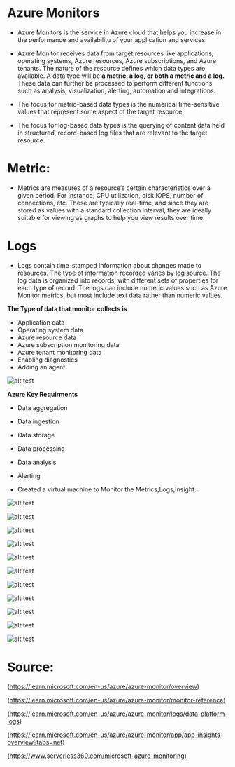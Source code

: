 # Azure Monitors

- Azure Monitors is the service in Azure cloud that helps you increase in the performance and availabilitu of your application and services.
- Azure Monitor receives data from target resources like applications, operating systems, Azure resources, Azure subscriptions, and Azure tenants. The nature of the resource defines which data types are available. A data type will be **a metric, a log, or both a metric and a log.** These data can further be processed to perform different functions such as analysis, visualization, alerting, automation and integrations.

- The focus for metric-based data types is the numerical time-sensitive values that represent some aspect of the target resource.
- The focus for log-based data types is the querying of content data held in structured, record-based log files that are relevant to the target resource.

# Metric:

- Metrics are measures of a resource’s certain characteristics over a given period. For instance, CPU utilization, disk IOPS, number of connections, etc. These are typically real-time, and since they are stored as values with a standard collection interval, they are ideally suitable for viewing as graphs to help you view results over time.

# Logs

- Logs contain time-stamped information about changes made to resources. The type of information recorded varies by log source. The log data is organized into records, with different sets of properties for each type of record. The logs can include numeric values such as Azure Monitor metrics, but most include text data rather than numeric values.


**The Type of data that monitor collects is**

  - Application data
  - Operating system data
  - Azure resource data
  - Azure subscription monitoring data
  - Azure tenant monitoring data
  - Enabling diagnostics
  - Adding an agent


![alt test](../00_includes/Azure3week3/Azuremonitors.png "Azuremonitors.png")


**Azure Key Requirments**

 - Data aggregation
 - Data ingestion
 - Data storage
 - Data processing
 - Data analysis
 - Alerting


 - Created a virtual machine to Monitor the Metrics,Logs,Insight...



 ![alt test](../00_includes/Azure3week3/AMonitorsalertrule1.png "AMonitorsalertrule1.png")



 ![alt test](../00_includes/Azure3week3/AMonitormetric2.png "Amonitormetric2.png")


 ![alt test](../00_includes/Azure3week3/AMonitorsmetriccpuconsumed3.png "Amonitorsmetriccpuconsumed3.png")



 ![alt test](../00_includes/Azure3week3/AMonitorslog4.png "Amonitorslog4.png")


 ![alt test](../00_includes/Azure3week3/AMonitorscpuinsight5.png "AMonitorscpuisight5.png")



![alt test](../00_includes/Azure3week3/AMonitosinsightdisk6.png "AMonitosinsightdisk6.png")


![alt test](../00_includes/Azure3week3/AMonitorsbytes7.png "AMonitorsbytes7.png")


![alt test](../00_includes/Azure3week3/AMonitorsalerts8.png "AMonitorsalerts8.png")


![alt test](../00_includes/Azure3week3/AMonitorslog9.png "AMonitorslog9.png")


![alt test](../00_includes/Azure3week3/AMonitorshearbeat10.png "Amonitorsheartbeat10.png")


![alt test](../00_includes/Azure3week3/AMoinitorsworkbook11.png "AMoinitorsworkbook11.png")



# Source:

(https://learn.microsoft.com/en-us/azure/azure-monitor/overview)

(https://learn.microsoft.com/en-us/azure/azure-monitor/monitor-reference)

(https://learn.microsoft.com/en-us/azure/azure-monitor/logs/data-platform-logs)

(https://learn.microsoft.com/en-us/azure/azure-monitor/app/app-insights-overview?tabs=net)

(https://www.serverless360.com/microsoft-azure-monitoring)